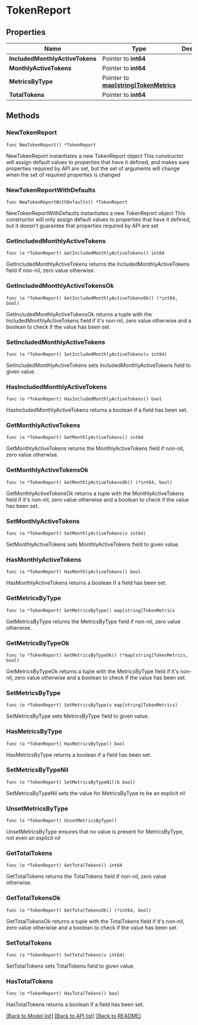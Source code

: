 # TokenReport

## Properties

Name | Type | Description | Notes
------------ | ------------- | ------------- | -------------
**IncludedMonthlyActiveTokens** | Pointer to **int64** |  | [optional] 
**MonthlyActiveTokens** | Pointer to **int64** |  | [optional] 
**MetricsByType** | Pointer to [**map[string]TokenMetrics**](TokenMetrics.md) |  | [optional] 
**TotalTokens** | Pointer to **int64** |  | [optional] 

## Methods

### NewTokenReport

`func NewTokenReport() *TokenReport`

NewTokenReport instantiates a new TokenReport object
This constructor will assign default values to properties that have it defined,
and makes sure properties required by API are set, but the set of arguments
will change when the set of required properties is changed

### NewTokenReportWithDefaults

`func NewTokenReportWithDefaults() *TokenReport`

NewTokenReportWithDefaults instantiates a new TokenReport object
This constructor will only assign default values to properties that have it defined,
but it doesn't guarantee that properties required by API are set

### GetIncludedMonthlyActiveTokens

`func (o *TokenReport) GetIncludedMonthlyActiveTokens() int64`

GetIncludedMonthlyActiveTokens returns the IncludedMonthlyActiveTokens field if non-nil, zero value otherwise.

### GetIncludedMonthlyActiveTokensOk

`func (o *TokenReport) GetIncludedMonthlyActiveTokensOk() (*int64, bool)`

GetIncludedMonthlyActiveTokensOk returns a tuple with the IncludedMonthlyActiveTokens field if it's non-nil, zero value otherwise
and a boolean to check if the value has been set.

### SetIncludedMonthlyActiveTokens

`func (o *TokenReport) SetIncludedMonthlyActiveTokens(v int64)`

SetIncludedMonthlyActiveTokens sets IncludedMonthlyActiveTokens field to given value.

### HasIncludedMonthlyActiveTokens

`func (o *TokenReport) HasIncludedMonthlyActiveTokens() bool`

HasIncludedMonthlyActiveTokens returns a boolean if a field has been set.

### GetMonthlyActiveTokens

`func (o *TokenReport) GetMonthlyActiveTokens() int64`

GetMonthlyActiveTokens returns the MonthlyActiveTokens field if non-nil, zero value otherwise.

### GetMonthlyActiveTokensOk

`func (o *TokenReport) GetMonthlyActiveTokensOk() (*int64, bool)`

GetMonthlyActiveTokensOk returns a tuple with the MonthlyActiveTokens field if it's non-nil, zero value otherwise
and a boolean to check if the value has been set.

### SetMonthlyActiveTokens

`func (o *TokenReport) SetMonthlyActiveTokens(v int64)`

SetMonthlyActiveTokens sets MonthlyActiveTokens field to given value.

### HasMonthlyActiveTokens

`func (o *TokenReport) HasMonthlyActiveTokens() bool`

HasMonthlyActiveTokens returns a boolean if a field has been set.

### GetMetricsByType

`func (o *TokenReport) GetMetricsByType() map[string]TokenMetrics`

GetMetricsByType returns the MetricsByType field if non-nil, zero value otherwise.

### GetMetricsByTypeOk

`func (o *TokenReport) GetMetricsByTypeOk() (*map[string]TokenMetrics, bool)`

GetMetricsByTypeOk returns a tuple with the MetricsByType field if it's non-nil, zero value otherwise
and a boolean to check if the value has been set.

### SetMetricsByType

`func (o *TokenReport) SetMetricsByType(v map[string]TokenMetrics)`

SetMetricsByType sets MetricsByType field to given value.

### HasMetricsByType

`func (o *TokenReport) HasMetricsByType() bool`

HasMetricsByType returns a boolean if a field has been set.

### SetMetricsByTypeNil

`func (o *TokenReport) SetMetricsByTypeNil(b bool)`

 SetMetricsByTypeNil sets the value for MetricsByType to be an explicit nil

### UnsetMetricsByType
`func (o *TokenReport) UnsetMetricsByType()`

UnsetMetricsByType ensures that no value is present for MetricsByType, not even an explicit nil
### GetTotalTokens

`func (o *TokenReport) GetTotalTokens() int64`

GetTotalTokens returns the TotalTokens field if non-nil, zero value otherwise.

### GetTotalTokensOk

`func (o *TokenReport) GetTotalTokensOk() (*int64, bool)`

GetTotalTokensOk returns a tuple with the TotalTokens field if it's non-nil, zero value otherwise
and a boolean to check if the value has been set.

### SetTotalTokens

`func (o *TokenReport) SetTotalTokens(v int64)`

SetTotalTokens sets TotalTokens field to given value.

### HasTotalTokens

`func (o *TokenReport) HasTotalTokens() bool`

HasTotalTokens returns a boolean if a field has been set.


[[Back to Model list]](../README.md#documentation-for-models) [[Back to API list]](../README.md#documentation-for-api-endpoints) [[Back to README]](../README.md)


